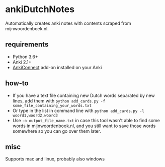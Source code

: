 ankiDutchNotes
======
Automatically creates anki notes with contents scraped from mijnwoordenboek.nl.


requirements
------
* Python 3.6+
* Anki 2.1+
* [AnkiConnect](https://ankiweb.net/shared/info/2055492159) add-on installed on your Anki



how-to
------
* If you have a text file containing new Dutch words separated by new lines, add them with
`python add_cards.py -f some_file_containing_your_words.txt`
* Or type in the list in command line with
`python add_cards.py -l woord1,woord2,woord3`
* Use `-o output_file_name.txt` in case this tool wasn't able to find some words in mijnwoordenbook.nl, and you still want to save those words somewhere so you can go over them later.


misc
------
Supports mac and linux, probably also windows
